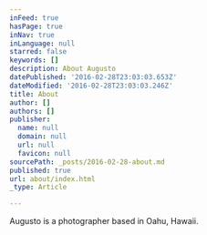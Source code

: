 ```yaml
---
inFeed: true
hasPage: true
inNav: true
inLanguage: null
starred: false
keywords: []
description: About Augusto
datePublished: '2016-02-28T23:03:03.653Z'
dateModified: '2016-02-28T23:03:03.246Z'
title: About
author: []
authors: []
publisher:
  name: null
  domain: null
  url: null
  favicon: null
sourcePath: _posts/2016-02-28-about.md
published: true
url: about/index.html
_type: Article

---
```

Augusto is a photographer based in Oahu, Hawaii.